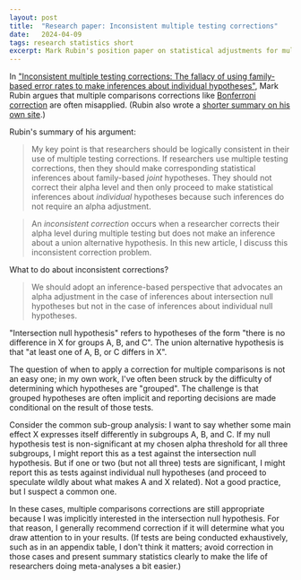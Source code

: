 ```yaml
---
layout: post
title:  "Research paper: Inconsistent multiple testing corrections"
date:   2024-04-09
tags: research statistics short
excerpt: Mark Rubin's position paper on statistical adjustments for multiple comparions.
---
```


In ["Inconsistent multiple testing corrections: The fallacy of using family-based error rates to make inferences about individual hypotheses"](https://www.sciencedirect.com/science/article/pii/S2590260124000067), Mark Rubin argues that multiple comparisons corrections like [Bonferroni correction](https://en.wikipedia.org/wiki/Bonferroni_correction) are often misapplied. (Rubin also wrote a [shorter summary on his own site](https://sites.google.com/site/markrubinsocialpsychresearch/replication-crisis/inconsistent-multiple-testing-corrections).)

Rubin's summary of his argument:

>My key point is that researchers should be logically consistent in their use of multiple testing corrections. If researchers use multiple testing corrections, then they should make corresponding statistical inferences about family-based _joint_ hypotheses. They should not correct their alpha level and then only proceed to make statistical inferences about _individual_ hypotheses because such inferences do not require an alpha adjustment.

>An _inconsistent correction_ occurs when a researcher corrects their alpha level during multiple testing but does not make an inference about a union alternative hypothesis. In this new article, I discuss this inconsistent correction problem.

What to do about inconsistent corrections?

>We should adopt an inference-based perspective that advocates an alpha adjustment in the case of inferences about intersection null hypotheses but not in the case of inferences about individual null hypotheses.

"Intersection null hypothesis" refers to hypotheses of the form "there is no difference in X for groups A, B, and C". The union alternative hypothesis is that "at least one of A, B, or C differs in X".

The question of when to apply a correction for multiple comparisons is not an easy one; in my own work, I've often been struck by the difficulty of determining which hypotheses are "grouped". The challenge is that grouped hypotheses are often implicit and reporting decisions are made conditional on the result of those tests.

Consider the common sub-group analysis: I want to say whether some main effect X expresses itself differently in subgroups A, B, and C. If my null hypothesis test is non-significant at my chosen alpha threshold for all three subgroups, I might report this as a test against the intersection null hypothesis. But if one or two (but not all three) tests are significant, I might report this as tests against individual null hypotheses (and proceed to speculate wildly about what makes A and X related). Not a good practice, but I suspect a common one.

In these cases, multiple comparisons corrections are still appropriate because I was implicitly interested in the intersection null hypothesis.
For that reason, I generally recommend correction if it will determine what you draw attention to in your results. (If tests are being conducted exhaustively, such as in an appendix table, I don't think it matters; avoid correction in those cases and present summary statistics clearly to make the life of researchers doing meta-analyses a bit easier.)

